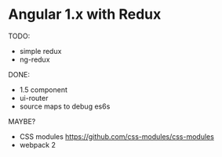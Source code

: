# Angular 1.x with Redux

TODO:
+ simple redux
+ ng-redux

DONE:
+ 1.5 component
+ ui-router
+ source maps to debug es6s


MAYBE?
+ CSS modules https://github.com/css-modules/css-modules
+ webpack 2